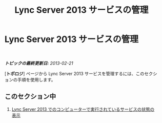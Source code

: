 ﻿---
title: Lync Server 2013 サービスの管理
TOCTitle: Lync Server 2013 サービスの管理
ms:assetid: 1ece22f1-2fd4-40e4-9847-ba9601c617cb
ms:mtpsurl: https://technet.microsoft.com/ja-jp/library/JJ687987(v=OCS.15)
ms:contentKeyID: 49886867
ms.date: 05/19/2016
mtps_version: v=OCS.15
ms.translationtype: HT
---

# Lync Server 2013 サービスの管理

 

_**トピックの最終更新日:** 2013-02-21_

\[**トポロジ**\] ページから Lync Server 2013 サービスを管理するには、このセクションの手順を使用します。

## このセクション中

1.  [Lync Server 2013 でのコンピューターで実行されているサービスの状態の表示](lync-server-2013-view-the-status-of-services-running-on-a-computer.md)

